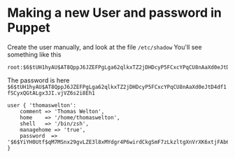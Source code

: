 # Making a new User and password in Puppet

Create the user manually, and look at the file `/etc/shadow`
You'll see something like this
```
root:$6$tUH1hyAU$AT8QppJ6JZEFPgLga62qlkxTZ2jDHDcyP5FCxcYPqCU8nAaXd0eJtD4df1fSCyxQGtALgx3JI.vjVZ6s2i8Eh1:15537:0:99999:7:::
```

The password is here `$6$tUH1hyAU$AT8QppJ6JZEFPgLga62qlkxTZ2jDHDcyP5FCxcYPqCU8nAaXd0eJtD4df1fSCyxQGtALgx3JI.vjVZ6s2i8Eh1`

```puppet
user { 'thomaswelton':
    comment => 'Thomas Welton',
    home    => '/home/thomaswelton',
    shell   => '/bin/zsh',
    managehome => 'true',
    password  => '$6$YiYH0Utf$qM7MSnx29gvLZE3l8xMYdgr4P6wirdCkgSmF7zLkzltgXnVrXK6xtjFAb6faGCNO9a4xywwTSPuyvKwzCc5P5.'
}
```
